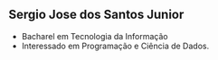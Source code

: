 ## Sergio Jose dos Santos Junior

- Bacharel em Tecnologia da Informação
- Interessado em Programação e Ciência de Dados.

<!---
clowjs/clowjs is a ✨ special ✨ repository because its `README.md` (this file) appears on your GitHub profile.
You can click the Preview link to take a look at your changes.
--->
